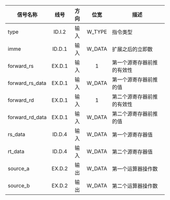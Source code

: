 | 信号名称        |  线号  | 方向 |  位宽  | 描述                       |
| --------------- | :----: | :--: | :----: | -------------------------- |
| type            | ID.I.2 | 输入 | W_TYPE | 指令类型                   |
| imme            | ID.D.1 | 输入 | W_DATA | 扩展之后的立即数           |
| forward_rs      | EX.D.1 | 输入 |   1    | 第一个源寄存器前推的有效性 |
| forward_rs_data | EX.D.1 | 输入 | W_DATA | 第一个源寄存器前推的值     |
| forward_rd      | EX.D.1 | 输入 |   1    | 第二个源寄存器前推的有效性 |
| forward_rd_data | EX.D.1 | 输入 | W_DATA | 第二个源寄存器前推的值     |
| rs_data         | ID.D.4 | 输入 | W_DATA | 第一个源寄存器值           |
| rt_data         | ID.D.4 | 输入 | W_DATA | 第二个源寄存器值           |
| source_a        | EX.D.2 | 输出 | W_DATA | 第一个运算器操作数         |
| source_b        | EX.D.2 | 输出 | W_DATA | 第二个运算器操作数         |

